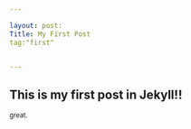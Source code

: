 ```yaml
---

layout: post:
Title: My First Post
tag:"first"


---
```



<h2> This is my first post in Jekyll!!</h2>
<small>great.</small>

